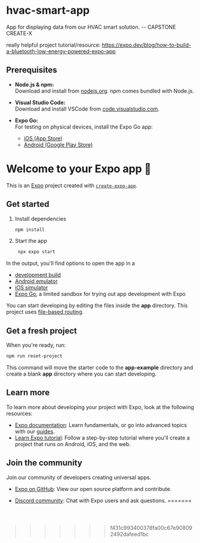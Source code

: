 # hvac-smart-app
App for displaying data from our HVAC smart solution. -- CAPSTONE CREATE-X

really helpful project tutorial/resource:
https://expo.dev/blog/how-to-build-a-bluetooth-low-energy-powered-expo-app


## Prerequisites

- **Node.js & npm:**  
  Download and install from [nodejs.org](https://nodejs.org/). npm comes bundled with Node.js.

- **Visual Studio Code:**  
  Download and install VSCode from [code.visualstudio.com](https://code.visualstudio.com/).

- **Expo Go:**  
  For testing on physical devices, install the Expo Go app:  
  - [iOS (App Store)](https://apps.apple.com/us/app/expo-go/id982107779)  
  - [Android (Google Play Store)](https://play.google.com/store/apps/details?id=host.exp.exponent)


# Welcome to your Expo app 👋

This is an [Expo](https://expo.dev) project created with [`create-expo-app`](https://www.npmjs.com/package/create-expo-app).

## Get started

1. Install dependencies

   ```bash
   npm install
   ```

2. Start the app

   ```bash
    npx expo start
   ```

In the output, you'll find options to open the app in a

- [development build](https://docs.expo.dev/develop/development-builds/introduction/)
- [Android emulator](https://docs.expo.dev/workflow/android-studio-emulator/)
- [iOS simulator](https://docs.expo.dev/workflow/ios-simulator/)
- [Expo Go](https://expo.dev/go), a limited sandbox for trying out app development with Expo

You can start developing by editing the files inside the **app** directory. This project uses [file-based routing](https://docs.expo.dev/router/introduction).

## Get a fresh project

When you're ready, run:

```bash
npm run reset-project
```

This command will move the starter code to the **app-example** directory and create a blank **app** directory where you can start developing.

## Learn more

To learn more about developing your project with Expo, look at the following resources:

- [Expo documentation](https://docs.expo.dev/): Learn fundamentals, or go into advanced topics with our [guides](https://docs.expo.dev/guides).
- [Learn Expo tutorial](https://docs.expo.dev/tutorial/introduction/): Follow a step-by-step tutorial where you'll create a project that runs on Android, iOS, and the web.

## Join the community

Join our community of developers creating universal apps.

- [Expo on GitHub](https://github.com/expo/expo): View our open source platform and contribute.
- [Discord community](https://chat.expo.dev): Chat with Expo users and ask questions.
=======

   ```



>>>>>>> f431c993400378fa00c67e908092492dafeed1bc
